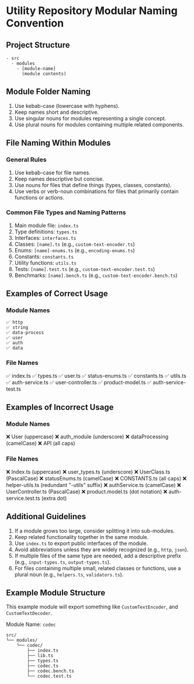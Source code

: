 # Utility Repository Modular Naming Convention

## Project Structure

```
- src
  - modules
    - [module-name]
      (module contents)
```

## Module Folder Naming

1. Use kebab-case (lowercase with hyphens).
2. Keep names short and descriptive.
3. Use singular nouns for modules representing a single concept.
4. Use plural nouns for modules containing multiple related components.

## File Naming Within Modules

### General Rules

1. Use kebab-case for file names.
2. Keep names descriptive but concise.
3. Use nouns for files that define things (types, classes, constants).
4. Use verbs or verb-noun combinations for files that primarily contain functions or actions.

### Common File Types and Naming Patterns

1. Main module file: `index.ts`
2. Type definitions: `types.ts`
3. Interfaces: `interfaces.ts`
4. Classes: `[name].ts` (e.g., `custom-text-encoder.ts`)
5. Enums: `[name]-enums.ts` (e.g., `encoding-enums.ts`)
6. Constants: `constants.ts`
7. Utility functions: `utils.ts`
8. Tests: `[name].test.ts` (e.g., `custom-text-encoder.test.ts`)
9. Benchmarks: `[name].bench.ts` (e.g., `custom-text-encoder.bench.ts`)

## Examples of Correct Usage

### Module Names
```
✅ http
✅ string
✅ data-process
✅ user
✅ auth
✅ data
```

### File Names
✅ index.ts
✅ types.ts
✅ user.ts
✅ status-enums.ts
✅ constants.ts
✅ utils.ts
✅ auth-service.ts
✅ user-controller.ts
✅ product-model.ts
✅ auth-service-test.ts

## Examples of Incorrect Usage

### Module Names
❌ User (uppercase)
❌ auth_module (underscore)
❌ dataProcessing (camelCase)
❌ API (all caps)

### File Names
❌ Index.ts (uppercase)
❌ user_types.ts (underscore)
❌ UserClass.ts (PascalCase)
❌ statusEnums.ts (camelCase)
❌ CONSTANTS.ts (all caps)
❌ helper-utils.ts (redundant "-utils" suffix)
❌ authService.ts (camelCase)
❌ UserController.ts (PascalCase)
❌ product.model.ts (dot notation)
❌ auth-service.test.ts (extra dot)

## Additional Guidelines

1. If a module grows too large, consider splitting it into sub-modules.
2. Keep related functionality together in the same module.
3. Use `index.ts` to export public interfaces of the module.
4. Avoid abbreviations unless they are widely recognized (e.g., `http`, `json`).
5. If multiple files of the same type are needed, add a descriptive prefix (e.g., `input-types.ts`, `output-types.ts`).
6. For files containing multiple small, related classes or functions, use a plural noun (e.g., `helpers.ts`, `validators.ts`).

## Example Module Structure

This example module will export something like `CustomTextEncoder`, and `CustomTextDecoder`.

Module Name: `codec`

```
src/
└── modules/
    └── codec/
        ├── index.ts
        ├── lib.ts
        ├── types.ts
        ├── codec.ts
        ├── codec.bench.ts
        └── codec.test.ts
```
